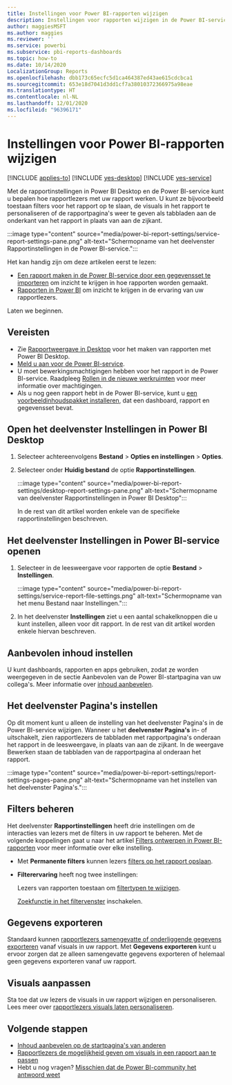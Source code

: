 ```yaml
---
title: Instellingen voor Power BI-rapporten wijzigen
description: Instellingen voor rapporten wijzigen in de Power BI-service
author: maggiesMSFT
ms.author: maggies
ms.reviewer: ''
ms.service: powerbi
ms.subservice: pbi-reports-dashboards
ms.topic: how-to
ms.date: 10/14/2020
LocalizationGroup: Reports
ms.openlocfilehash: dbb173c65ecfc5d1ca464387ed43ae615cdcbca1
ms.sourcegitcommit: 653e18d7041d3dd1cf7a38010372366975a98eae
ms.translationtype: HT
ms.contentlocale: nl-NL
ms.lasthandoff: 12/01/2020
ms.locfileid: "96396171"
---
```

# <a name="change-settings-for-power-bi-reports"></a>Instellingen voor Power BI-rapporten wijzigen

[!INCLUDE [applies-to](../includes/applies-to.md)] [!INCLUDE [yes-desktop](../includes/yes-desktop.md)] [!INCLUDE [yes-service](../includes/yes-service.md)]

Met de rapportinstellingen in Power BI Desktop en de Power BI-service kunt u bepalen hoe rapportlezers met uw rapport werken. U kunt ze bijvoorbeeld toestaan filters voor het rapport op te slaan, de visuals in het rapport te personaliseren of de rapportpagina's weer te geven als tabbladen aan de onderkant van het rapport in plaats van aan de zijkant.

:::image type="content" source="media/power-bi-report-settings/service-report-settings-pane.png" alt-text="Schermopname van het deelvenster Rapportinstellingen in de Power BI-service.":::

Het kan handig zijn om deze artikelen eerst te lezen:

- [Een rapport maken in de Power BI-service door een gegevensset te importeren](service-report-create-new.md) om inzicht te krijgen in hoe rapporten worden gemaakt.
- [Rapporten in Power BI](../consumer/end-user-reports.md) om inzicht te krijgen in de ervaring van uw rapportlezers.

 Laten we beginnen.

## <a name="prerequisites"></a>Vereisten

- Zie [Rapportweergave in Desktop](desktop-report-view.md) voor het maken van rapporten met Power BI Desktop.
- [Meld u aan voor de Power BI-service](../fundamentals/service-self-service-signup-for-power-bi.md). 
- U moet bewerkingsmachtigingen hebben voor het rapport in de Power BI-service. Raadpleeg [Rollen in de nieuwe werkruimten](../collaborate-share/service-new-workspaces.md#roles-in-the-new-workspaces) voor meer informatie over machtigingen.
- Als u nog geen rapport hebt in de Power BI-service, kunt u [een voorbeeldinhoudspakket installeren](sample-datasets.md#install-built-in-content-packs), dat een dashboard, rapport en gegevensset bevat.

## <a name="open-the-settings-pane-in-power-bi-desktop"></a>Open het deelvenster Instellingen in Power BI Desktop

1. Selecteer achtereenvolgens **Bestand** > **Opties en instellingen** > **Opties**.
1. Selecteer onder **Huidig bestand** de optie **Rapportinstellingen**.

    :::image type="content" source="media/power-bi-report-settings/desktop-report-settings-pane.png" alt-text="Schermopname van deelvenster Rapportinstellingen in Power BI Desktop":::

    In de rest van dit artikel worden enkele van de specifieke rapportinstellingen beschreven.

## <a name="open-the-settings-pane-in-the-power-bi-service"></a>Het deelvenster Instellingen in Power BI-service openen

1. Selecteer in de leesweergave voor rapporten de optie **Bestand** > **Instellingen**.

    :::image type="content" source="media/power-bi-report-settings/service-report-file-settings.png" alt-text="Schermopname van het menu Bestand naar Instellingen.":::

1. In het deelvenster **Instellingen** ziet u een aantal schakelknoppen die u kunt instellen, alleen voor dit rapport. In de rest van dit artikel worden enkele hiervan beschreven.

## <a name="set-featured-content"></a>Aanbevolen inhoud instellen

U kunt dashboards, rapporten en apps gebruiken, zodat ze worden weergegeven in de sectie Aanbevolen van de Power BI-startpagina van uw collega's. Meer informatie over [inhoud aanbevelen](../collaborate-share/service-featured-content.md).

## <a name="set-the-pages-pane"></a>Het deelvenster Pagina's instellen

Op dit moment kunt u alleen de instelling van het deelvenster Pagina's in de Power BI-service wijzigen. Wanneer u het **deelvenster Pagina's** in- of uitschakelt, zien rapportlezers de tabbladen met rapportpagina's onderaan het rapport in de leesweergave, in plaats van aan de zijkant. In de weergave Bewerken staan de tabbladen van de rapportpagina al onderaan het rapport.

:::image type="content" source="media/power-bi-report-settings/report-settings-pages-pane.png" alt-text="Schermopname van het instellen van het deelvenster Pagina's.":::

## <a name="control-filters"></a>Filters beheren

Het deelvenster **Rapportinstellingen** heeft drie instellingen om de interacties van lezers met de filters in uw rapport te beheren. Met de volgende koppelingen gaat u naar het artikel [Filters ontwerpen in Power BI-rapporten](power-bi-report-filter.md) voor meer informatie over elke instelling.

- Met **Permanente filters** kunnen lezers [filters op het rapport opslaan](power-bi-report-filter.md#allow-saving-filters).
- **Filterervaring** heeft nog twee instellingen:
    
    Lezers van rapporten toestaan om [filtertypen te wijzigen](power-bi-report-filter.md#restrict-changes-to-filter-type).

    [Zoekfunctie in het filtervenster](power-bi-report-filter.md#filters-pane-search) inschakelen.

## <a name="export-data"></a>Gegevens exporteren

Standaard kunnen [rapportlezers samengevatte of onderliggende gegevens exporteren](../consumer/end-user-export.md) vanaf visuals in uw rapport. Met **Gegevens exporteren** kunt u ervoor zorgen dat ze alleen samengevatte gegevens exporteren of helemaal geen gegevens exporteren vanaf uw rapport.

## <a name="personalize-visuals"></a>Visuals aanpassen

Sta toe dat uw lezers de visuals in uw rapport wijzigen en personaliseren. Lees meer over [rapportlezers visuals laten personaliseren](power-bi-personalize-visuals.md).

## <a name="next-steps"></a>Volgende stappen

* [Inhoud aanbevelen op de startpagina's van anderen](../collaborate-share/service-featured-content.md)
* [Rapportlezers de mogelijkheid geven om visuals in een rapport aan te passen](power-bi-personalize-visuals.md)
* Hebt u nog vragen? [Misschien dat de Power BI-community het antwoord weet](https://community.powerbi.com/)

